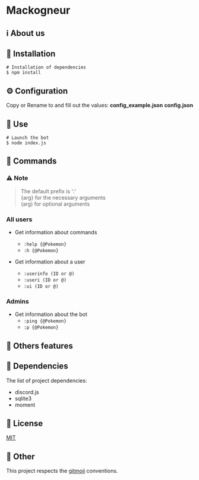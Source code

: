 # Mackogneur
## ℹ️ About us


## 🚀 Installation
```shell
# Installation of dependencies
$ npm install
```

## ⚙️ Configuration
Copy or Rename to and fill out the values: __config_example.json__ __config.json__ 


## 💾 Use
```shell
# Launch the bot
$ node index.js
```

## 📝 Commands
### ⚠ Note
> The default prefix is ':'  
> {arg} for the necessary arguments  
> (arg) for optional arguments

### All users

* Get information about commands
     * `:help {@Pokemon}`
     * `:h {@Pokemon}`

* Get information about a user
     * `:userinfo (ID or @)`
     * `:useri (ID or @)`
     * `:ui (ID or @)`

### Admins
* Get information about the bot
     * `:ping {@Pokemon}`
     * `:p {@Pokemon}`

## 🧾 Others features



## 🤝 Dependencies

The list of project dependencies:

* discord.js
* sqlite3
* moment

## 📕 License

[MIT](https://choosealicense.com/licenses/mit/)

## 📌 Other

This project respects the [gitmoji](https://gitmoji.dev/) conventions.